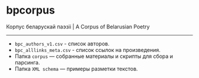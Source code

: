 # bpcorpus
Корпус беларускай паэзіі | A Corpus of Belarusian Poetry

-----
- `bpc_authors_v1.csv` - список авторов.
- `bpc_alllinks_meta.csv` - список ссылок на произведения.
- Папка `corpus` — собранные материалы и скрипты для сбора и парсинга.
- Папка `XML schema` — примеры разметки текстов.

